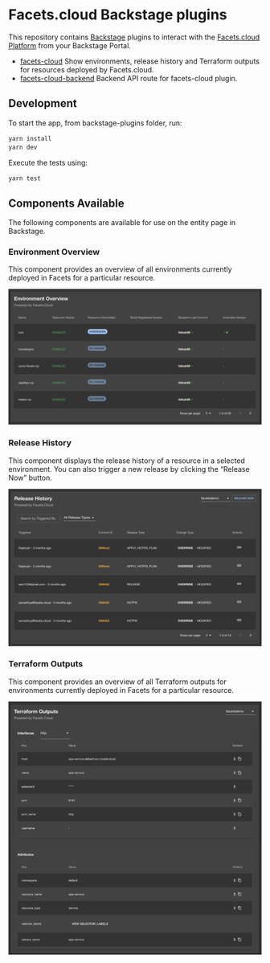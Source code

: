 # Facets.cloud Backstage plugins

This repository contains [Backstage](https://backstage.io/) plugins to interact with the [Facets.cloud Platform](https://facets.cloud) from your Backstage Portal.

* [facets-cloud](./backstage-plugins/plugins/facets-cloud) Show environments, release history and Terraform outputs for resources deployed by Facets.cloud.
* [facets-cloud-backend](./backstage-plugins/plugins/facets-cloud-backend/) Backend API route for facets-cloud plugin.

## Development

To start the app, from backstage-plugins folder, run:

```sh
yarn install
yarn dev
```

Execute the tests using:

```sh
yarn test
```

## Components Available
The following components are available for use on the entity page in Backstage.

### Environment Overview

This component provides an overview of all environments currently deployed in Facets for a particular resource.

![Environment Overview](./backstage-plugins/plugins/facets-cloud/screenshots/env-overview.png)

### Release History

This component displays the release history of a resource in a selected environment. You can also trigger a new release by clicking the “Release Now” button.


![Release History](./backstage-plugins/plugins/facets-cloud/screenshots/release-history.png)


### Terraform Outputs

This component provides an overview of all Terraform outputs for environments currently deployed in Facets for a particular resource.


![Environment Overview](./backstage-plugins/plugins/facets-cloud/screenshots/terraform-outputs.png)
